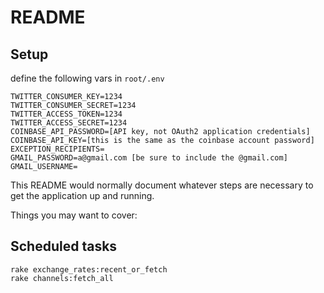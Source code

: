 # README

## Setup
define the following vars in ```root/.env```

```
TWITTER_CONSUMER_KEY=1234
TWITTER_CONSUMER_SECRET=1234
TWITTER_ACCESS_TOKEN=1234
TWITTER_ACCESS_SECRET=1234
COINBASE_API_PASSWORD=[API key, not OAuth2 application credentials]
COINBASE_API_KEY=[this is the same as the coinbase account password]
EXCEPTION_RECIPIENTS=
GMAIL_PASSWORD=a@gmail.com [be sure to include the @gmail.com]
GMAIL_USERNAME=
```


This README would normally document whatever steps are necessary to get the
application up and running.

Things you may want to cover:

## Scheduled tasks
```
rake exchange_rates:recent_or_fetch
rake channels:fetch_all
```

